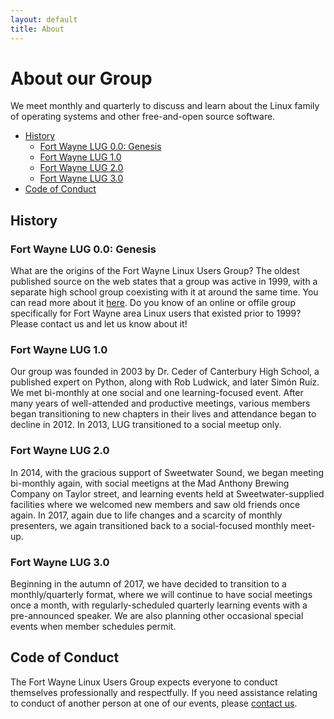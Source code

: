```yaml
---
layout: default
title: About
---
```


# About our Group
We meet monthly and quarterly to discuss and learn about the Linux family of operating systems and other free-and-open source software.

- [History](#history)
	- [Fort Wayne LUG 0.0: Genesis](#fort-wayne-lug-00-genesis)
	- [Fort Wayne LUG 1.0](#fort-wayne-lug-10)
	- [Fort Wayne LUG 2.0](#fort-wayne-lug-20)
	- [Fort Wayne LUG 3.0](#fort-wayne-lug-30)
- [Code of Conduct](#code-of-conduct)

## History

### Fort Wayne LUG 0.0: Genesis
What are the origins of the Fort Wayne Linux Users Group? The oldest published source on the web states that a group was active in 1999, with a separate high school group coexisting with it at around the same time. You can read more about it [here](http://fwlug.tripod.com/fwlug.html). Do you know of an online or offile group specifically for Fort Wayne area Linux users that existed prior to 1999? Please contact us and let us know about it!

### Fort Wayne LUG 1.0
Our group was founded in 2003 by Dr. Ceder of Canterbury High School, a published expert on Python, along with Rob Ludwick, and later Simón Ruíz. We met bi-monthly at one social and one learning-focused event. After many years of well-attended and productive meetings, various members began transitioning to new chapters in their lives and attendance began to decline in 2012. In 2013, LUG transitioned to a social meetup only.

### Fort Wayne LUG 2.0
In 2014, with the gracious support of Sweetwater Sound, we began meeting bi-monthly again, with social meetigns at the Mad Anthony Brewing Company on Taylor street, and learning events held at Sweetwater-supplied facilities where we welcomed new members and saw old friends once again. In 2017, again due to life changes and a scarcity of monthly presenters, we again transitioned back to a social-focused monthly meet-up.

### Fort Wayne LUG 3.0
Beginning in the autumn of 2017, we have decided to transition to a monthly/quarterly format, where we will continue to have social meetings once a month, with regularly-scheduled quarterly learning events with a pre-announced speaker. We are also planning other occasional special events when member schedules permit.


## Code of Conduct
The Fort Wayne Linux Users Group expects everyone to conduct themselves professionally and respectfully. If you need assistance relating to conduct of another person at one of our events, please [contact us](mailto:contact@fortwaynelinux.org).

